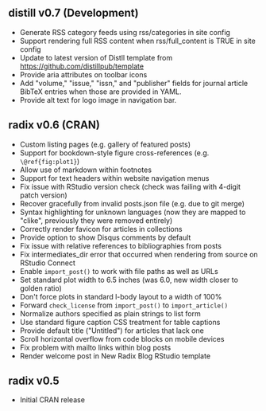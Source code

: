 
## distill v0.7 (Development)

* Generate RSS category feeds using rss/categories in site config
* Support rendering full RSS content when rss/full_content is TRUE in site config
* Update to latest version of Distll template from https://github.com/distillpub/template
* Provide aria attributes on toolbar icons
* Add "volume," "issue," "issn," and "publisher" fields for journal article BibTeX entries when those are provided in YAML.
* Provide alt text for logo image in navigation bar.

## radix v0.6 (CRAN)

* Custom listing pages (e.g. gallery of featured posts)
* Support for bookdown-style figure cross-references (e.g. `\@ref{fig:plot1}`)
* Allow use of markdown within footnotes
* Support for text headers within website navigation menus
* Fix issue with RStudio version check (check was failing with 4-digit patch version)
* Recover gracefully from invalid posts.json file (e.g. due to git merge)
* Syntax highlighting for unknown languages (now they are mapped to "clike", previously they were removed entirely)
* Correctly render favicon for articles in collections
* Provide option to show Disqus comments by default
* Fix issue with relative references to bibliographies from posts
* Fix intermediates_dir error that occurred when rendering from source on RStudio Connect
* Enable `import_post()` to work with file paths as well as URLs
* Set standard plot width to 6.5 inches (was 6.0, new width closer to golden ratio)
* Don't force plots in standard l-body layout to a width of 100%
* Forward `check_license` from `import_post()` to `import_article()`
* Normalize authors specified as plain strings to list form
* Use standard figure caption CSS treatment for table captions
* Provide default title ("Untitled") for articles that lack one
* Scroll horizontal overflow from code blocks on mobile devices 
* Fix problem with mailto links within blog posts
* Render welcome post in New Radix Blog RStudio template

## radix v0.5

* Initial CRAN release
